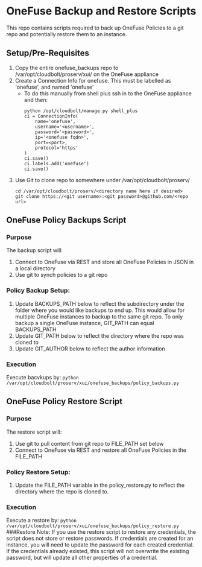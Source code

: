 # OneFuse Backup and Restore Scripts
This repo contains scripts required to back up OneFuse Policies to a git repo and potentially restore them to an instance. 

## Setup/Pre-Requisites
1. Copy the entire onefuse_backups repo to /var/opt/cloudbolt/proserv/xui/
   on the OneFuse appliance
2. Create a Connection Info for onefuse. This must be labelled as 'onefuse', 
   and named 'onefuse'
    - To do this manually from shell plus ssh in to the OneFuse appliance and then: 
        ```
        python /opt/cloudbolt/manage.py shell_plus
        ci = ConnectionInfo(
            name='onefuse',
            username='<username>',
            password='<password>',
            ip='<onefuse fqdn>',
            port=<port>,
            protocol='https'
        )
        ci.save()
        ci.labels.add('onefuse')
        ci.save()
        ```
3. Use Git to clone repo to somewhere under /var/opt/cloudbolt/proserv/
    ```
    cd /var/opt/cloudbolt/proserv/<directory name here if desired>
    git clone https://<git username>:<git password>@github.com/<repo url>
    ```


## OneFuse Policy Backups Script
### Purpose
The backup script will: 
1. Connect to OneFuse via REST and store all OneFuse Policies in JSON in a local directory
2. Use git to synch policies to a git repo

### Policy Backup Setup:
1. Update BACKUPS_PATH below to reflect the subdirectory under the folder where you would like backups to end up. This would allow for multiple OneFuse instances to backup to the same git repo. To only backup a single OneFuse instance, GIT_PATH can equal BACKUPS_PATH
2. Update GIT_PATH below to reflect the directory where the repo was cloned to
3. Update GIT_AUTHOR below to reflect the author information

### Execution
Execute bacvkups by:
    ```
    python /var/opt/cloudbolt/proserv/xui/onefuse_backups/policy_backups.py
    ```
    
    
    
## OneFuse Policy Restore Script
### Purpose
The restore script will: 
1. Use git to pull content from git repo to FILE_PATH set below
2. Connect to OneFuse via REST and restore all OneFuse Policies in the FILE_PATH

### Policy Restore Setup:
1. Update the FILE_PATH variable in the policy_restore.py to reflect the directory where the repo is cloned to.

### Execution
Execute a restore by:
    ```
    python /var/opt/cloudbolt/proserv/xui/onefuse_backups/policy_restore.py
    ```
###Restore Note: 
If you use the restore script to restore any credentials, the script does
not store or restore passwords. If credentials are created for an instance, you
will need to update the password for each created credential. If the credentials
already existed, this script will not overwrite the existing password, but will
update all other properties of a credential.
